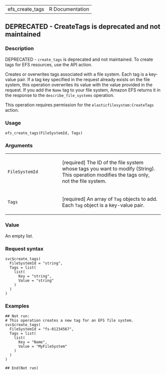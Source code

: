 <table style="width: 100%;">
<tbody>
<tr class="odd">
<td>efs_create_tags</td>
<td style="text-align: right;">R Documentation</td>
</tr>
</tbody>
</table>

## DEPRECATED - CreateTags is deprecated and not maintained

### Description

DEPRECATED - `create_tags` is deprecated and not maintained. To create
tags for EFS resources, use the API action.

Creates or overwrites tags associated with a file system. Each tag is a
key-value pair. If a tag key specified in the request already exists on
the file system, this operation overwrites its value with the value
provided in the request. If you add the `Name` tag to your file system,
Amazon EFS returns it in the response to the `describe_file_systems`
operation.

This operation requires permission for the
`elasticfilesystem:CreateTags` action.

### Usage

    efs_create_tags(FileSystemId, Tags)

### Arguments

<table>
<colgroup>
<col style="width: 35%" />
<col style="width: 65%" />
</colgroup>
<tbody>
<tr class="odd">
<td><code id="efs_create_tags_:_FileSystemId">FileSystemId</code></td>
<td><p>[required] The ID of the file system whose tags you want to
modify (String). This operation modifies the tags only, not the file
system.</p></td>
</tr>
<tr class="even">
<td><code id="efs_create_tags_:_Tags">Tags</code></td>
<td><p>[required] An array of <code>Tag</code> objects to add. Each
<code>Tag</code> object is a key-value pair.</p></td>
</tr>
</tbody>
</table>

### Value

An empty list.

### Request syntax

    svc$create_tags(
      FileSystemId = "string",
      Tags = list(
        list(
          Key = "string",
          Value = "string"
        )
      )
    )

### Examples

    ## Not run: 
    # This operation creates a new tag for an EFS file system.
    svc$create_tags(
      FileSystemId = "fs-01234567",
      Tags = list(
        list(
          Key = "Name",
          Value = "MyFileSystem"
        )
      )
    )

    ## End(Not run)
